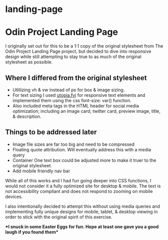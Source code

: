 # landing-page
<h1>Odin Project Landing Page</h1>

I originally set out for this to be a 1:1 copy of the original stylesheet from The Odin Project Landing Page project, but decided to dive into responsive design while still attempting to stay true to as much of the original stylesheet as possible.

<h2>Where I differed from the original stylesheet</h2>
<ul>
    <li>Utlilizing vh & vw instead of px for box & image sizing.</li>
    <li>For text sizing I used <a href="https://utopia.fyi/" target="_blank" rel="noopener noreferrer">utopia.fyi</a> for responsive text elements and implemented them using the css font-size: var() function.</li>
    <li>Also included meta tags in the HTML header for social media optimization; including an image card, twitter card, preview image, title, & description.</li>
</ul>
<h2>Things to be addressed later</h2>
<ul>
    <li> Image file sizes are far too big and need to be compressed</li>
    <li>Floating quote attribution. Will eventually address this with a media query</li>
    <li>Container One text box could be adjusted more to make it truer to the original stylesheet.</li>
    <li>Add mobile friendly nav bar</li>
</ul>
<p>While all of this works and I had fun going deeper into CSS functions, I would not consider it a fully optimized site for desktop & mobile. The text is not accessibility compliant and does not respond to zooming on mobile devices.</p>
<p>I also intentionally decided to attempt this without using media queries and implementing fully unique designs for mobile, tablet, & desktop viewing in order to stick with the original spirit of this exercise.</p>
<strong>*I snuck in some Easter Eggs for fun. Hope at least one gave you a good laugh if you found them*</strong>